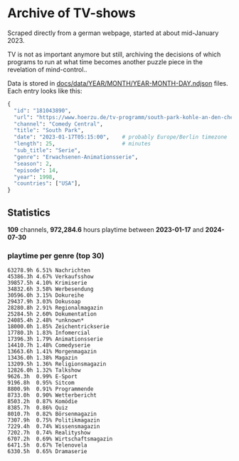 # Archive of TV-shows

Scraped directly from a german webpage, started at about mid-January 2023.

TV is not as important anymore but still, archiving the decisions of which programs to run at what time
becomes another puzzle piece in the revelation of mind-control.. 

Data is stored in [docs/data/YEAR/MONTH/YEAR-MONTH-DAY.ndjson](docs/data/) files. 
Each entry looks like this:

```python
{
  "id": "181043890", 
  "url": "https://www.hoerzu.de/tv-programm/south-park-kohle-an-den-chefkoch/bid_181043890/", 
  "channel": "Comedy Central", 
  "title": "South Park", 
  "date": "2023-01-17T05:15:00",    # probably Europe/Berlin timezone 
  "length": 25,                     # minutes 
  "sub_title": "Serie", 
  "genre": "Erwachsenen-Animationsserie", 
  "season": 2, 
  "episode": 14, 
  "year": 1998, 
  "countries": ["USA"],
}
```

## Statistics

**109** channels, **972,284.6** hours playtime between **2023-01-17** and **2024-07-30**


### playtime per genre (top 30)

    63278.9h 6.51% Nachrichten
    45386.3h 4.67% Verkaufsshow
    39857.5h 4.10% Krimiserie
    34832.6h 3.58% Werbesendung
    30596.0h 3.15% Dokureihe
    29437.9h 3.03% Dokusoap
    28280.8h 2.91% Regionalmagazin
    25284.5h 2.60% Dokumentation
    24085.4h 2.48% *unknown*
    18000.0h 1.85% Zeichentrickserie
    17780.1h 1.83% Infomercial
    17396.3h 1.79% Animationsserie
    14410.7h 1.48% Comedyserie
    13663.6h 1.41% Morgenmagazin
    13436.0h 1.38% Magazin
    13209.5h 1.36% Religionsmagazin
    12826.0h 1.32% Talkshow
    9626.3h  0.99% E-Sport
    9196.8h  0.95% Sitcom
    8800.9h  0.91% Programmende
    8733.0h  0.90% Wetterbericht
    8503.2h  0.87% Komödie
    8385.7h  0.86% Quiz
    8010.7h  0.82% Börsenmagazin
    7307.9h  0.75% Politikmagazin
    7229.4h  0.74% Wissensmagazin
    7202.7h  0.74% Realityshow
    6707.2h  0.69% Wirtschaftsmagazin
    6471.5h  0.67% Telenovela
    6330.5h  0.65% Dramaserie
